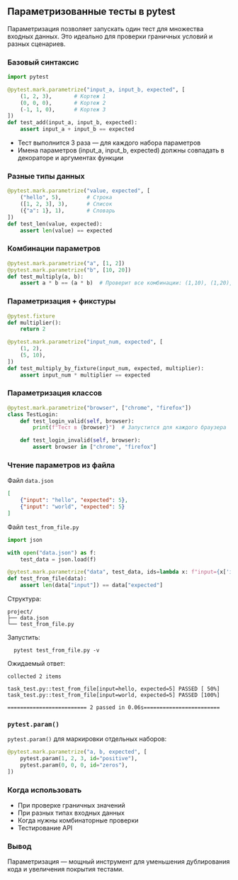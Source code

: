 ## Параметризованные тесты в pytest

Параметризация позволяет запускать один тест для множества входных данных. 
Это идеально для проверки граничных условий и разных сценариев.

### Базовый синтаксис
```python
import pytest

@pytest.mark.parametrize("input_a, input_b, expected", [
    (1, 2, 3),       # Кортеж 1
    (0, 0, 0),       # Кортеж 2
    (-1, 1, 0),      # Кортеж 3
])
def test_add(input_a, input_b, expected):
    assert input_a + input_b == expected
```
- Тест выполнится 3 раза — для каждого набора параметров
- Имена параметров (input_a, input_b, expected) должны совпадать в декораторе и аргументах функции

### Разные типы данных
```python
@pytest.mark.parametrize("value, expected", [
    ("hello", 5),        # Строка
    ([1, 2, 3], 3),      # Список
    ({"a": 1}, 1),       # Словарь
])
def test_len(value, expected):
    assert len(value) == expected
```
### Комбинации параметров
```python
@pytest.mark.parametrize("a", [1, 2])
@pytest.mark.parametrize("b", [10, 20])
def test_multiply(a, b):
    assert a * b == (a * b)  # Проверит все комбинации: (1,10), (1,20), (2,10), (2,20)
```
### Параметризация + фикстуры
```python
@pytest.fixture
def multiplier():
    return 2

@pytest.mark.parametrize("input_num, expected", [
    (1, 2),
    (5, 10),
])
def test_multiply_by_fixture(input_num, expected, multiplier):
    assert input_num * multiplier == expected
```
### Параметризация классов
```python
@pytest.mark.parametrize("browser", ["chrome", "firefox"])
class TestLogin:
    def test_login_valid(self, browser):
        print(f"Тест в {browser}")  # Запустится для каждого браузера

    def test_login_invalid(self, browser):
        assert browser in ["chrome", "firefox"]
```
### Чтение параметров из файла
Файл ```data.json```
```json
[
    {"input": "hello", "expected": 5},
    {"input": "world", "expected": 5}
]
```
Файл ```test_from_file.py```
```python
import json

with open("data.json") as f:
    test_data = json.load(f)

@pytest.mark.parametrize("data", test_data, ids=lambda x: f"input={x['input']}, expected={x['expected']}")
def test_from_file(data):
    assert len(data["input"]) == data["expected"]
```
Структура:
```text
project/
├── data.json
└── test_from_file.py
```
Запустить:
```shell
  pytest test_from_file.py -v
```
Ожидаемый ответ:
```text
collected 2 items                                                                                                                                                      

task_test.py::test_from_file[input=hello, expected=5] PASSED [ 50%]
task_test.py::test_from_file[input=world, expected=5] PASSED [100%]

========================= 2 passed in 0.06s========================
```
### ```pytest.param()```
```pytest.param()``` для маркировки отдельных наборов:
```python
@pytest.mark.parametrize("a, b, expected", [
    pytest.param(1, 2, 3, id="positive"),
    pytest.param(0, 0, 0, id="zeros"),
])
```
### Когда использовать
- При проверке граничных значений
- При разных типах входных данных
- Когда нужны комбинаторные проверки
- Тестирование API

### Вывод
Параметризация — мощный инструмент для уменьшения дублирования кода и увеличения покрытия тестами.